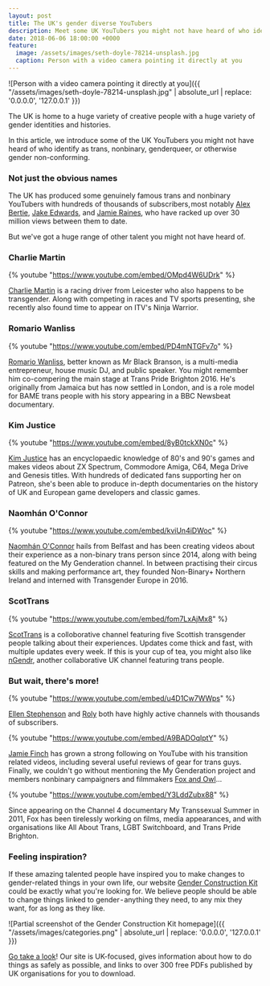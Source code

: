 ```yaml
---
layout: post
title: The UK's gender diverse YouTubers
description: Meet some UK YouTubers you might not have heard of who identify as trans, nonbinary, genderqueer, or otherwise gender non-conforming.
date: 2018-06-06 18:00:00 +0000
feature:
  image: /assets/images/seth-doyle-78214-unsplash.jpg
  caption: Person with a video camera pointing it directly at you
---
```


![Person with a video camera pointing it directly at you]({{ "/assets/images/seth-doyle-78214-unsplash.jpg" | absolute_url | replace: '0.0.0.0', '127.0.0.1' }})

The UK is home to a huge variety of creative people with a huge variety of gender identities and histories. 

In this article, we introduce some of the UK YouTubers you might not have heard of who identify as trans, nonbinary, genderqueer, or otherwise gender non-conforming.

### Not just the obvious names

The UK has produced some genuinely famous trans and nonbinary YouTubers with hundreds of thousands of subscribers, most notably [Alex Bertie](https://www.youtube.com/user/TheRealJazzBertie), [Jake Edwards](https://www.youtube.com/user/JakeFTMagic), and [Jamie Raines](https://www.youtube.com/user/MrPinocchio17), who have racked up over 30 million views between them to date.

But we've got a huge range of other talent you might not have heard of.

### Charlie Martin

{% youtube "https://www.youtube.com/embed/OMpd4W6UDrk" %}

[Charlie Martin](https://www.youtube.com/channel/UCFgosVjpzYwXSVOmQ815XIA) is a racing driver from Leicester who also happens to be transgender. Along with competing in races and TV sports presenting, she recently also found time to appear on ITV's Ninja Warrior.

### Romario Wanliss

{% youtube "https://www.youtube.com/embed/PD4mNTGFv7o" %}

[Romario Wanliss](https://www.youtube.com/user/MrBlackBranson), better known as Mr Black Branson, is a multi-media entrepreneur, house music DJ, and public speaker. You might remember him co-compering the main stage at Trans Pride Brighton 2016. He's originally from Jamaica but has now settled in London, and is a role model for BAME trans people with his story appearing in a BBC Newsbeat documentary.

### Kim Justice

{% youtube "https://www.youtube.com/embed/8yB0tckXN0c" %}

[Kim Justice](https://www.youtube.com/channel/UC9ZWVL1Elyt2cdiQYjxS_1w) has an encyclopaedic knowledge of 80's and 90's games and makes videos about ZX Spectrum, Commodore Amiga, C64, Mega Drive and Genesis titles. With hundreds of dedicated fans supporting her on Patreon, she's been able to produce in-depth documentaries on the history of UK and European game developers and classic games.

### Naomhán O'Connor

{% youtube "https://www.youtube.com/embed/kviUn4iDWoc" %}

[Naomhán O'Connor](https://www.youtube.com/channel/UCQPrG8-WfjvoPb75PNLZwQA) hails from Belfast and has been creating videos about their experience as a non-binary trans person since 2014, along with being featured on the My Genderation channel. In between practising their circus skills and making performance art, they founded Non-Binary+ Northern Ireland and interned with Transgender Europe in 2016.

### ScotTrans

{% youtube "https://www.youtube.com/embed/fom7LxAjMx8" %}

[ScotTrans](https://www.youtube.com/channel/UC3xpXVdjRNHYGZ4uOm7fETw) is a colloborative channel featuring five Scottish transgender people talking about their experiences. Updates come thick and fast, with multiple updates every week. If this is your cup of tea, you might also like [nGendr](https://www.youtube.com/channel/UCMxlK2k9vHFhEEn6OO5o3SQ), another collaborative UK channel featuring trans people. 

### But wait, there's more!

{% youtube "https://www.youtube.com/embed/u4D1Cw7WWps" %}

[Ellen Stephenson](https://www.youtube.com/watch?v=u4D1Cw7WWps) and [Roly](https://www.youtube.com/channel/UCezXJndWYi1zfla2s2VGbyw) both have highly active channels with thousands of subscribers.

{% youtube "https://www.youtube.com/embed/A9BADOqIptY" %}

[Jamie Finch](https://www.youtube.com/channel/UCHg5yApjYfv9-57A_ogfDJA) has grown a strong following on YouTube with his transition related videos, including several useful reviews of gear for trans guys.
Finally, we couldn't go without mentioning the My Genderation project and members nonbinary campaigners and filmmakers [Fox and Owl](https://www.youtube.com/user/tigersnack)...

{% youtube "https://www.youtube.com/embed/Y3LddZubx88" %}

Since appearing on the Channel 4 documentary My Transsexual Summer in 2011, Fox has been tirelessly working on films, media appearances, and with organisations like All About Trans, LGBT Switchboard, and Trans Pride Brighton.

### Feeling inspiration?

If these amazing talented people have inspired you to make changes to gender-related things in your own life, our website [Gender Construction Kit](http://genderkit.org.uk) could be exactly what you're looking for. We believe people should be able to change things linked to gender - anything they need, to any mix they want, for as long as they like.

![Partial screenshot of the Gender Construction Kit homepage]({{ "/assets/images/categories.png" | absolute_url | replace: '0.0.0.0', '127.0.0.1' }})

[Go take a look](http://genderkit.org.uk)! Our site is UK-focused, gives information about how to do things as safely as possible, and links to over 300 free PDFs published by UK organisations for you to download.